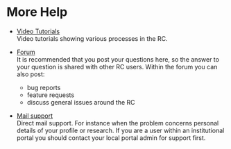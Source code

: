 # More Help

* [Video Tutorials](https://www.researchcatalogue.net/view/273532/1685164)  
Video tutorials showing various processes in the RC.
  

* [Forum](https://www.rcforum.net)  
It is recommended that you post your questions here, so the answer to your question is shared with other RC users. Within the forum you can also post:   

	- bug reports
	- feature requests 
	- discuss general issues around the RC
 
* [Mail support](mailto:rc@researchcatalogue.net)   
Direct mail support. For instance when the problem concerns personal details of your profile or research. If you are a user within an institutional portal you should contact your local portal admin for support first.







